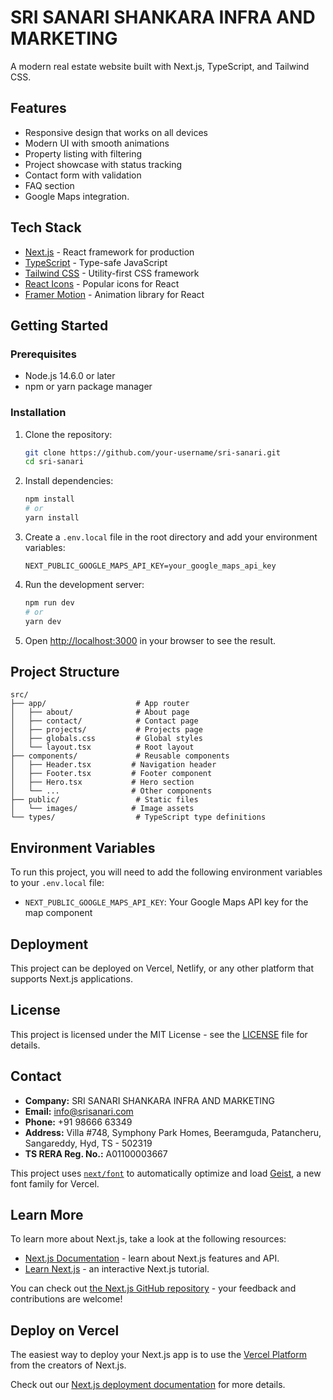 # SRI SANARI SHANKARA INFRA AND MARKETING

A modern real estate website built with Next.js, TypeScript, and Tailwind CSS.

## Features

- Responsive design that works on all devices
- Modern UI with smooth animations
- Property listing with filtering
- Project showcase with status tracking
- Contact form with validation
- FAQ section
- Google Maps integration.

## Tech Stack

- [Next.js](https://nextjs.org/) - React framework for production
- [TypeScript](https://www.typescriptlang.org/) - Type-safe JavaScript
- [Tailwind CSS](https://tailwindcss.com/) - Utility-first CSS framework
- [React Icons](https://react-icons.github.io/react-icons/) - Popular icons for React
- [Framer Motion](https://www.framer.com/motion/) - Animation library for React

## Getting Started

### Prerequisites

- Node.js 14.6.0 or later
- npm or yarn package manager

### Installation

1. Clone the repository:
   ```bash
   git clone https://github.com/your-username/sri-sanari.git
   cd sri-sanari
   ```

2. Install dependencies:
   ```bash
   npm install
   # or
   yarn install
   ```

3. Create a `.env.local` file in the root directory and add your environment variables:
   ```env
   NEXT_PUBLIC_GOOGLE_MAPS_API_KEY=your_google_maps_api_key
   ```

4. Run the development server:
   ```bash
   npm run dev
   # or
   yarn dev
   ```

5. Open [http://localhost:3000](http://localhost:3000) in your browser to see the result.

## Project Structure

```
src/
├── app/                    # App router
│   ├── about/              # About page
│   ├── contact/            # Contact page
│   ├── projects/           # Projects page
│   ├── globals.css         # Global styles
│   └── layout.tsx          # Root layout
├── components/             # Reusable components
│   ├── Header.tsx         # Navigation header
│   ├── Footer.tsx         # Footer component
│   ├── Hero.tsx           # Hero section
│   └── ...                # Other components
├── public/                 # Static files
│   └── images/            # Image assets
└── types/                  # TypeScript type definitions
```

## Environment Variables

To run this project, you will need to add the following environment variables to your `.env.local` file:

- `NEXT_PUBLIC_GOOGLE_MAPS_API_KEY`: Your Google Maps API key for the map component

## Deployment

This project can be deployed on Vercel, Netlify, or any other platform that supports Next.js applications.

## License

This project is licensed under the MIT License - see the [LICENSE](LICENSE) file for details.

## Contact

- **Company:** SRI SANARI SHANKARA INFRA AND MARKETING
- **Email:** info@srisanari.com
- **Phone:** +91 98666 63349
- **Address:** Villa #748, Symphony Park Homes, Beeramguda, Patancheru, Sangareddy, Hyd, TS - 502319
- **TS RERA Reg. No.:** A01100003667

This project uses [`next/font`](https://nextjs.org/docs/app/building-your-application/optimizing/fonts) to automatically optimize and load [Geist](https://vercel.com/font), a new font family for Vercel.

## Learn More

To learn more about Next.js, take a look at the following resources:

- [Next.js Documentation](https://nextjs.org/docs) - learn about Next.js features and API.
- [Learn Next.js](https://nextjs.org/learn) - an interactive Next.js tutorial.

You can check out [the Next.js GitHub repository](https://github.com/vercel/next.js) - your feedback and contributions are welcome!

## Deploy on Vercel

The easiest way to deploy your Next.js app is to use the [Vercel Platform](https://vercel.com/new?utm_medium=default-template&filter=next.js&utm_source=create-next-app&utm_campaign=create-next-app-readme) from the creators of Next.js.

Check out our [Next.js deployment documentation](https://nextjs.org/docs/app/building-your-application/deploying) for more details.
